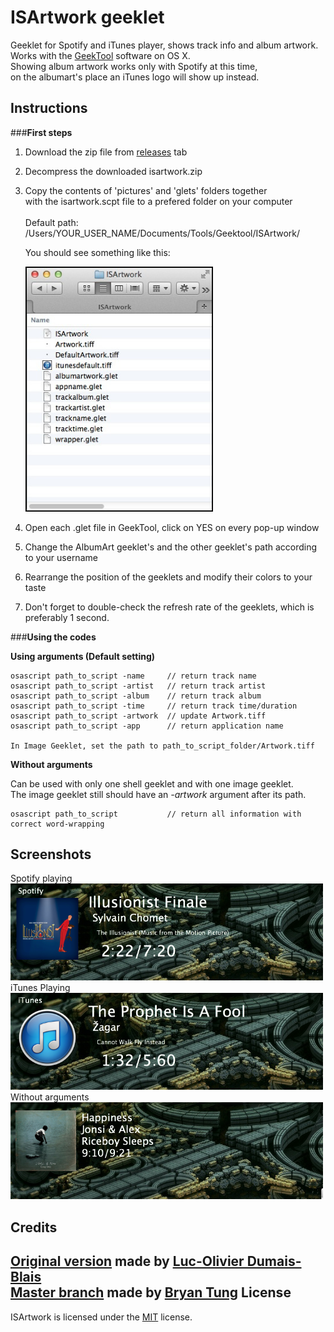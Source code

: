 ISArtwork geeklet
============
Geeklet for Spotify and iTunes player, shows track info and album artwork.<br/>
Works with the <a href="http://projects.tynsoe.org/en/geektool/download.php">GeekTool</a> software on OS X.<br/>
Showing album artwork works only with Spotify at this time, <br/>on the albumart's place an iTunes logo will show up instead.

Instructions
------------
###**First steps**<br/>



1. Download the zip file from <a href="https://github.com/domenix/ISArtwork-geeklet/releases">releases</a> tab

2. Decompress the downloaded isartwork.zip

3. Copy the contents of 'pictures' and 'glets' folders together <br/> with the isartwork.scpt file to a prefered folder on your computer<br/><br/>Default path:<br/>
/Users/YOUR_USER_NAME/Documents/Tools/Geektool/ISArtwork/

    You should see something like this:
    
    <img src="https://raw.githubusercontent.com/domenix/ISArtwork-geeklet/master/screenshots/04.png" width=300></img>
    
    

4. Open each .glet file in GeekTool, click on YES on every pop-up window
5. Change the AlbumArt geeklet's and the other geeklet's path according to your username
6. Rearrange the position of the geeklets and modify their colors to your taste
7. Don't forget to double-check the refresh rate of the geeklets, which is preferably 1 second.


###**Using the codes**<br/>

**Using arguments (Default setting)**
```
osascript path_to_script -name     // return track name
osascript path_to_script -artist   // return track artist
osascript path_to_script -album    // return track album
osascript path_to_script -time     // return track time/duration
osascript path_to_script -artwork  // update Artwork.tiff
osascript path_to_script -app      // return application name

In Image Geeklet, set the path to path_to_script_folder/Artwork.tiff
```

**Without arguments**

Can be used with only one shell geeklet and with one image geeklet.<br/>The image geeklet still should have an <i>-artwork</i> argument after its path.
```
osascript path_to_script           // return all information with correct word-wrapping
```

**Screenshots**
----------
Spotify playing<br/>
<img src="https://raw.githubusercontent.com/domenix/ISArtwork-geeklet/master/screenshots/01.png" width=500></img>
<br/>
iTunes Playing
<br/>
<img src="https://raw.githubusercontent.com/domenix/ISArtwork-geeklet/master/screenshots/02.png" width=500></img>
<br/>
Without arguments
<br/>
<img src="https://raw.githubusercontent.com/domenix/ISArtwork-geeklet/master/screenshots/03.png" width=500></img>

**Credits**
-----

<a href="https://github.com/Lucconouche/SpotifyNowPlaying">Original version</a> made by <a href="https://github.com/Lucconouche">Luc-Olivier Dumais-Blais</a><br/>
<a href="https://github.com/bryantung/BTSpotifyGeeklet">Master branch</a> made by <a href="https://github.com/bryantung">Bryan Tung</a>
**License**
-----
ISArtwork is licensed under the <a href="https://github.com/domenix/ISArtwork-geeklet/blob/master/LICENSE.md">MIT</a> license.
